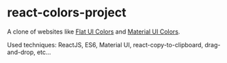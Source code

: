 # react-colors-project
A clone of websites like [Flat UI Colors](https://flatuicolors.com) and [Material UI Colors](http://materialuicolors.co/?utm_source=launchers).

Used techniques:
ReactJS, ES6, Material UI, react-copy-to-clipboard, drag-and-drop, etc...
